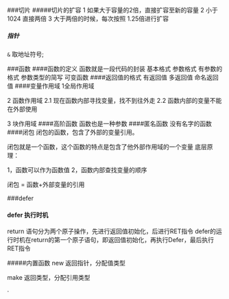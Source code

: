 ###切片
#####切片的扩容
1 如果大于容量的2倍，直接扩容至新的容量
2 小于1024 直接两倍
3 大于两倍的时候，每次按照 1.25倍进行扩容
##### 指针
`&` 取地址符号;

###函数
####函数的定义
函数就是一段代码的封装
基本格式
参数格式
有参数的格式
参数类型的简写
可变函数
####返回值的格式
有返回值
多返回值
命名返回值
####变量作用域
1全局作用域

2 函数作用域
    2.1 现在函数内部寻找变量，找不到往外走
    2.2 函数内部的变量不能在外部使用

3 块作用域
####高阶函数
函数也是一种参数
####匿名函数
没有名字的函数
####闭包
闭包的函数，包含了外部的变量引用。

闭包就是一个函数，这个函数的特点是包含了他外部作用域的一个变量
底层原理：

1，函数可以作为函数值
2，函数内部查找变量的顺序

闭包 = 函数+外部变量的引用

###defer
#### defer 执行时机
return 语句分为两个原子操作，先进行返回值初始化，后进行RET指令
defer的运行时机在return的第一个原子语句，即返回值初始化，再执行Defer，最后执行RET指令

#####内置函数
new 返回指针，分配值类型

make 返回类型，分配引用类型

·